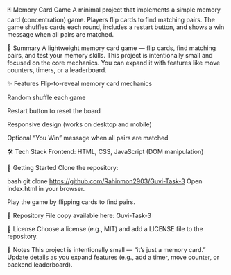 🃏 Memory Card Game
A minimal project that implements a simple memory card (concentration) game. Players flip cards to find matching pairs. The game shuffles cards each round, includes a restart button, and shows a win message when all pairs are matched.

📖 Summary
A lightweight memory card game — flip cards, find matching pairs, and test your memory skills. This project is intentionally small and focused on the core mechanics. You can expand it with features like move counters, timers, or a leaderboard.

✨ Features
Flip-to-reveal memory card mechanics

Random shuffle each game

Restart button to reset the board

Responsive design (works on desktop and mobile)

Optional “You Win” message when all pairs are matched

🛠 Tech Stack
Frontend: HTML, CSS, JavaScript (DOM manipulation)

🚀 Getting Started
Clone the repository:

bash
git clone https://github.com/Rahinmon2903/Guvi-Task-3
Open index.html in your browser.

Play the game by flipping cards to find pairs.

📂 Repository
File copy available here: Guvi-Task-3

📜 License
Choose a license (e.g., MIT) and add a LICENSE file to the repository.

📝 Notes
This project is intentionally small — “it’s just a memory card.” Update details as you expand features (e.g., add a timer, move counter, or backend leaderboard).